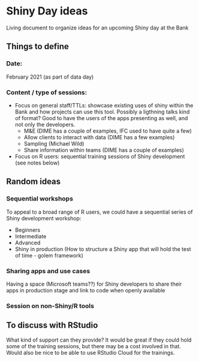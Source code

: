 # Shiny Day ideas
Living document to organize ideas for an upcoming Shiny day at the Bank

## Things to define

### Date:
February 2021 (as part of data day)
  
### Content / type of sessions:
- Focus on general staff/TTLs: showcase existing uses of shiny within the Bank and how projects can use this tool. Possibly a ligthning talks kind of format? 
Good to have the users of the apps presenting as well, and not only the developers.
   - M&E (DIME has a couple of examples, IFC used to have quite a few)
   - Allow clients to interact with data (DIME has a few examples)
   - Sampling (Michael Wild)
   - Share information within teams (DIME has a couple of examples)
- Focus on R users: sequential training sessions of Shiny development (see notes below)

## Random ideas

### Sequential workshops
To appeal to a broad range of R users, we could have a sequential series of Shiny development workshop:
* Beginners
* Intermediate
* Advanced
* Shiny in production (How to structure a Shiny app that will hold the test of time - golem framework)

### Sharing apps and use cases
Having a space (Microsoft teams??) for Shiny developers to share their apps in production stage and link to code when openly available

### Session on non-Shiny/R tools

## To discuss with RStudio

What kind of support can they provide? It would be great if they could hold some of the training sessions, but there may be a cost involved in that. Would also be nice to be able to use RStudio Cloud for the trainings.

